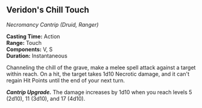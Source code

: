 ## Veridon's Chill Touch
*Necromancy Cantrip (Druid, Ranger)*

**Casting Time:** Action  
**Range:** Touch  
**Components:** V, S  
**Duration:** Instantaneous

Channeling the chill of the grave, make a melee spell attack against a target within reach. On a hit, the target takes 1d10 Necrotic damage, and it can't regain Hit Points until the end of your next turn.

***Cantrip Upgrade.*** The damage increases by 1d10 when you reach levels 5 (2d10), 11 (3d10), and 17 (4d10).